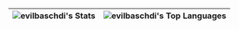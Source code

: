 #

| ![evilbaschdi's  Stats](https://github-readme-stats.vercel.app/api?username=evilbaschdi&show_icons=true&theme=github_dark&hide_border=true&count_private=true&include_all_commits=true&line_height=20&hide_rank=true&custom_title=GitHub+Stats) | ![evilbaschdi's Top Languages](https://github-readme-stats.vercel.app/api/top-langs/?username=evilbaschdi&theme=github_dark&show_icons=true&hide_border=true&layout=compact) |
| ------------- | ------------- |
